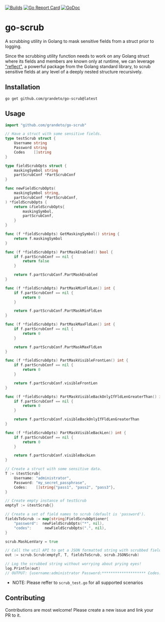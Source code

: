 [![Builds](https://github.com/grandeto/go-scrub/workflows/Build/badge.svg?branch=master)](https://github.com/grandeto/go-scrub/actions?query=branch%3Amaster+workflow%3ABuild)
[![Go Report Card](https://goreportcard.com/badge/github.com/grandeto/go-scrub)](https://goreportcard.com/report/github.com/grandeto/go-scrub)
[![GoDoc](https://godoc.org/github.com/grandeto/go-scrub?status.svg)](https://godoc.org/github.com/grandeto/go-scrub)

# go-scrub

A scrubbing utility in Golang to mask sensitive fields from a struct prior to logging.

Since the scrubbing utility function needs to work on any Golang struct where its fields and members are known only at runtime, we can leverage ["reflect"](https://pkg.go.dev/reflect), a powerful package from the Golang standard library, to scrub sensitive fields at any level of a deeply nested structure recursively.

## Installation
```
go get github.com/grandeto/go-scrub@latest
```

## Usage
```go
import "github.com/grandeto/go-scrub"

// Have a struct with some sensitive fields.
type testScrub struct {
    Username string
    Password string
    Codes    []string
}

type fieldScrubOpts struct {
    maskingSymbol string
    partScrubConf *PartScrubConf
}

func newFieldScrubOpts(
    maskingSymbol string,
    partScrubConf *PartScrubConf,
) *fieldScrubOpts {
    return &fieldScrubOpts{
        maskingSymbol,
        partScrubConf,
    }
}

func (f *fieldScrubOpts) GetMaskingSymbol() string {
    return f.maskingSymbol
}

func (f *fieldScrubOpts) PartMaskEnabled() bool {
    if f.partScrubConf == nil {
        return false
    }

    return f.partScrubConf.PartMaskEnabled
}

func (f *fieldScrubOpts) PartMaskMinFldLen() int {
    if f.partScrubConf == nil {
        return 0
    }

    return f.partScrubConf.PartMaskMinFldLen
}

func (f *fieldScrubOpts) PartMaskMaxFldLen() int {
    if f.partScrubConf == nil {
        return 0
    }

    return f.partScrubConf.PartMaskMaxFldLen
}

func (f *fieldScrubOpts) PartMaskVisibleFrontLen() int {
    if f.partScrubConf == nil {
        return 0
    }

    return f.partScrubConf.visibleFrontLen
}

func (f *fieldScrubOpts) PartMaskVisibleBackOnlyIfFldLenGreaterThan() int {
    if f.partScrubConf == nil {
        return 0
    }

    return f.partScrubConf.visibleBackOnlyIfFldLenGreaterThan
}

func (f *fieldScrubOpts) PartMaskVisibleBackLen() int {
    if f.partScrubConf == nil {
        return 0
    }

    return f.partScrubConf.visibleBackLen
}

// Create a struct with some sensitive data.
T := &testScrub{
    Username: "administrator",
    Password: "my_secret_passphrase",
    Codes:    []string{"pass1", "pass2", "pass3"},
}

// Create empty instance of testScrub
emptyT := &testScrub{}

// Create a set of field names to scrub (default is 'password').
fieldsToScrub := map[string]FieldScrubOptioner{
    "password":  newFieldScrubOpts("*", nil),
    "codes":      newFieldScrubOpts(".", nil),
}

scrub.MaskLenVary = true

// Call the util API to get a JSON formatted string with scrubbed field values.
out := scrub.Scrub(emptyT, T, fieldsToScrub, scrub.JSONScrub)

// Log the scrubbed string without worrying about prying eyes!
log.Println(out)
// OUTPUT: {username:administrator Password:******************** Codes:[..... ..... .....]}
```

- NOTE: Please reffer to `scrub_test.go` for all supported scenarios

## Contributing

Contributions are most welcome! Please create a new issue and link your PR to it.
